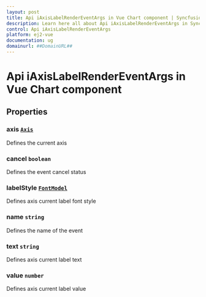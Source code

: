 ```yaml
---
layout: post
title: Api iAxisLabelRenderEventArgs in Vue Chart component | Syncfusion
description: Learn here all about Api iAxisLabelRenderEventArgs in Syncfusion Vue Chart component of Syncfusion Essential JS 2 and more.
control: Api iAxisLabelRenderEventArgs 
platform: ej2-vue
documentation: ug
domainurl: ##DomainURL##
---
```


# Api iAxisLabelRenderEventArgs in Vue Chart component

## Properties

### axis [`Axis`](https://ej2.syncfusion.com/vue/documentation/api-axis.html)

Defines the current axis

### cancel `boolean`

Defines the event cancel status

### labelStyle [`FontModel`](https://ej2.syncfusion.com/vue/documentation/api-fontModel.html)

Defines axis current label font style

### name `string`

Defines the name of the event

### text `string`

Defines axis current label text

### value `number`

Defines axis current label value
